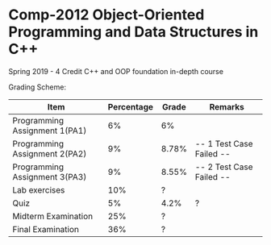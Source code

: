 # Comp-2012 Object-Oriented Programming and Data Structures in C++
Spring 2019 - 4 Credit C++ and OOP foundation in-depth course

Grading Scheme:

| Item | Percentage| Grade | Remarks |
|---------|-------|-------|-------|
| Programming Assignment 1(PA1)  |  6%  | 6% | |
| Programming Assignment 2(PA2)  |  9%  | 8.78% | -- 1 Test Case Failed -- |
| Programming Assignment 3(PA3)  |  9%  | 8.55% | -- 2 Test Case Failed -- |
| Lab exercises  |  10%  | ?  | |
| Quiz  |  5%  | 4.2% | ? | |
| Midterm Examination  |  25%  | ?  | |
| Final Examination  |  36%  | ?  | |

